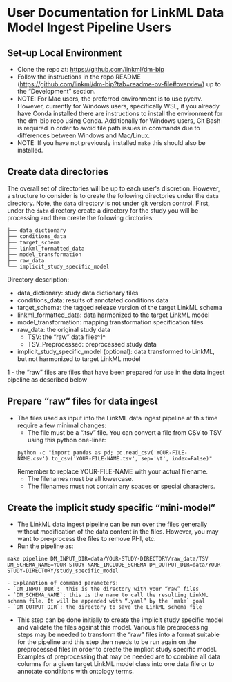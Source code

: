 # User Documentation for LinkML Data Model Ingest Pipeline Users

## 	Set-up Local Environment

- Clone the repo at: https://github.com/linkml/dm-bip 
- Follow the instructions in the repo README (https://github.com/linkml/dm-bip?tab=readme-ov-file#overview) up to the “Development” section.
- NOTE: For Mac users, the preferred environment is to use pyenv. However, currently for Windows users, specifically WSL, if you already have Conda installed there are instructions to install the environment for the dm-bip repo using Conda. Additionally for Windows users, Git Bash is required in order to avoid file path issues in commands due to differences between Windows and Mac/Linux.
- NOTE: If you have not previously installed `make` this should also be installed.


## Create data directories
The overall set of directories will be up to each user's discretion. However, a structure to consider is to create the following directories under the `data` directory. Note, the `data` directory is not under git version control. First, under the `data` directory create a directory for the study you will be processing and then create the following dirctories:

```
├── data_dictionary
├── conditions_data
├── target_schema
├── linkml_formatted_data
├── model_transformation
├── raw_data
└── implicit_study_specific_model
```

Directory description:
- data_dictionary: study data dictionary files
- conditions_data: results of annotated conditions data
- target_schema: the tagged release version of the target LinkML schema
- linkml_formatted_data: data harmonized to the target LinkML model
- model_transformation: mapping transformation specification files
- raw_data: the original study data
	- TSV: the “raw” data files^1^
	- TSV_Preprocessed: preprocessed study data
- implicit_study_specific_model (optional): data transformed to LinkML, but not harmonized to target LinkML model

1 - the “raw” files are files that have been prepared for use in the data ingest pipeline as described below


## Prepare “raw” files for data ingest
- The files used as input into the LinkML data ingest pipeline at this time require a few minimal changes:
	- The file must be a “.tsv” file. You can convert a file from CSV to TSV using this python one-liner: 
	```
	python -c "import pandas as pd; pd.read_csv('YOUR-FILE-NAME.csv').to_csv('YOUR-FILE-NAME.tsv', sep='\t', index=False)"
	```
	Remember to replace YOUR-FILE-NAME with your actual filename. 
	- The filenames must be all lowercase.
	- The filenames must not contain any spaces or special characters.


## Create the implicit study specific “mini-model”
- The LinkML data ingest pipeline can be run over the files generally without modification of the data content in the files. However, you may want to pre-process the files to remove PHI, etc.
- Run the pipeline as:
```
make pipeline DM_INPUT_DIR=data/YOUR-STUDY-DIRECTORY/raw_data/TSV DM_SCHEMA_NAME=YOUR-STUDY-NAME_INCLUDE_SCHEMA DM_OUTPUT_DIR=data/YOUR-STUDY-DIRECTORY/study_specific_model
```
	- Explanation of command parameters:
	- `DM_INPUT_DIR`:  this is the directory with your “raw” files
	- `DM_SCHEMA_NAME`: this is the name to call the resulting LinkML schema file. It will be appended with “.yaml” by the `make` goal
	- `DM_OUTPUT_DIR`: the directory to save the LinkML schema file
- This step can be done initially to create the implicit study specific model and validate the files against this model. Various file preprocessing steps may be needed to transform the “raw” files into a format suitable for the pipeline and this step then needs to be run again on the preprocessed files in order to create the implicit study specific model. Examples of preprocessing that may be needed are to combine all data columns for a given target LinkML model class into one data file or to annotate conditions with ontology terms.


